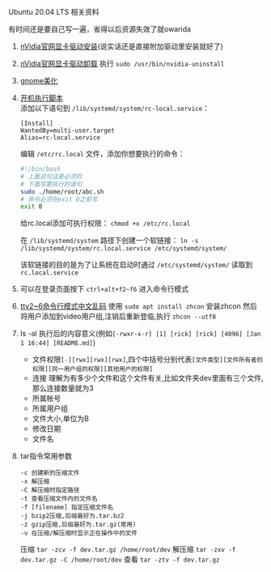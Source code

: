 Ubuntu 20.04 LTS 相关资料

有时间还是要自己写一遍，省得以后资源失效了就owarida

1. [nVidia官网显卡驱动安装](https://zhuanlan.zhihu.com/p/115758882)(说实话还是直接附加驱动里安装就好了)
2. [nVidia官网显卡驱动卸载](https://www.cxyzjd.com/article/qq_40947610/114759620)
	执行 `sudo /usr/bin/nvidia-uninstall`
3. [gnome美化](https://juejin.cn/post/6875280250939375624)
4. [开机执行脚本](https://www.jianshu.com/p/3be1a8cbfa6f)  
	添加以下语句到 `/lib/systemd/system/rc-local.service`：

	```
	[Install]
	WantedBy=multi-user.target
	Alias=rc-local.service
	```

	编辑 `/etc/rc.local` 文件，添加你想要执行的命令：

	```bash
	#!/bin/bash
	# 上面这句话是必须的
	# 下面写要执行的语句
	sudo ./home/root/abc.sh
	# 命令必须在exit 0之前写
	exit 0
	```

	给rc.local添加可执行权限： `chmod +x /etc/rc.local`

	在 `/lib/systemd/system` 路径下创建一个软链接： `ln -s /lib/systemd/system/rc.local.service /etc/systemd/system/`

	该软链接的目的是为了让系统在启动时通过 `/etc/systemd/system/` 读取到 `rc.local.service`

5. 可以在登录页面按下 `ctrl+alt+f2~f6` 进入命令行模式
6. [tty2~6命令行模式中文乱码](https://www.jb51.net/os/Ubuntu/367166.html)
	使用 `sudo apt install zhcon` 安装zhcon
	然后将用户添加到video用户组,注销后重新登临,执行 `zhcon --utf8`
7. ls -al 执行后的内容意义(例如`[-rwxr-x-r] [1] [rick] [rick] [4096] [Jan 1 16:44] [README.md]`)
	- 文件权限`[-][rwx][rwx][rwx]`,四个中括号分别代表`[文件类型][文件所有者的权限][同一用户组的权限][其他用户的权限]`
	- 连接 理解为有多少个文件和这个文件有关,比如文件夹dev里面有三个文件,那么连接数量就为3
	- 所属帐号
	- 所属用户组
	- 文件大小,单位为B
	- 修改日期
	- 文件名
8. tar指令常用参数
	```
	-c 创建新的压缩文件
	-x 解压缩
	-C 解压缩时指定路径
	-t 查看压缩文件内的文件名
	-f [filename] 指定压缩文件名
	-j bzip2压缩,后缀最好为.tar.bz2
	-z gzip压缩,后缀最好为.tar.gz(常用)
	-v 在压缩/解压缩时显示正在操作中的文件
	
	```
	压缩 `tar -zcv -f dev.tar.gz /home/root/dev`
	解压缩 `tar -zxv -f dev.tar.gz -C /home/root/dev`
	查看 `tar -ztv -f dev.tar.gz`
